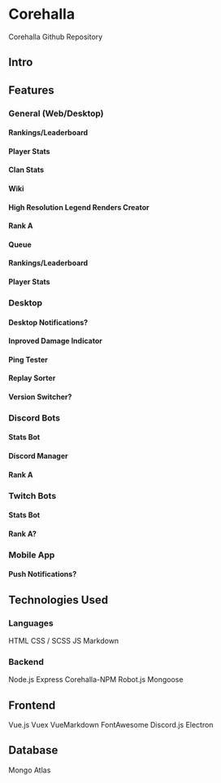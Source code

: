 # Corehalla
Corehalla Github Repository

## Intro

## Features
### General (Web/Desktop)
#### Rankings/Leaderboard
#### Player Stats
#### Clan Stats
#### Wiki
#### High Resolution Legend Renders Creator
#### Rank A
#### Queue
#### Rankings/Leaderboard
#### Player Stats

### Desktop
#### Desktop Notifications?
#### Inproved Damage Indicator
#### Ping Tester
#### Replay Sorter
#### Version Switcher?

### Discord Bots
#### Stats Bot
#### Discord Manager
#### Rank A

### Twitch Bots
#### Stats Bot
#### Rank A?

### Mobile App
#### Push Notifications?

## Technologies Used

### Languages
HTML
CSS / SCSS
JS
Markdown

### Backend
Node.js
Express
Corehalla-NPM
Robot.js
Mongoose

## Frontend
Vue.js
Vuex
VueMarkdown
FontAwesome
Discord.js
Electron

## Database
Mongo Atlas